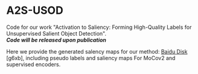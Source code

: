 # A2S-USOD

Code for our work "Activation to Saliency: Forming High-Quality Labels for Unsupervised Salient Object Detection".  
***Code will be released upon publication***

Here we provide the generated salency maps for our method: [Baidu Disk](https://pan.baidu.com/s/1diqoo98ISjZs1smsL9t-RA) [g6xb], including pseudo labels and saliency maps For MoCov2 and supervised encoders.   
